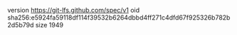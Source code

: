 version https://git-lfs.github.com/spec/v1
oid sha256:e5924fa59118df114f39532b6264dbbd4ff271c4dfd67f925326b782b2d5b79d
size 1949
